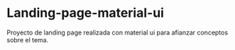 # Landing-page-material-ui
Proyecto de landing page realizada con material ui para afianzar conceptos sobre el tema.
